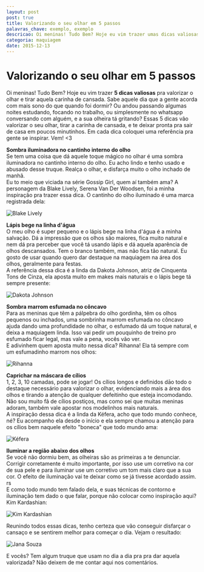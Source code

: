 ```yaml
---
layout: post
post: true
title: Valorizando o seu olhar em 5 passos
palavras_chave: exemplo, exemplo
descricao: Oi meninas! Tudo Bem? Hoje eu vim trazer umas dicas valiosas pra valorizar o olhar e tirar aquela carinha de cansada. Sabe aquele dia que a gente acorda com mais sono do que quando foi dormir? Ou andou passando algumas noites estudando, focando no trabalho, ou simplesmente no whatsapp conversando com o boy, e a sua olheira tá gritando?...
categoria: maquiagem
date: 2015-12-13
---
```


# Valorizando o seu olhar em 5 passos

Oi meninas! Tudo Bem? Hoje eu vim trazer **5 dicas valiosas** pra valorizar o olhar e tirar aquela carinha de cansada.
Sabe aquele dia que a gente acorda com mais sono do que quando foi dormir? Ou andou passando algumas noites estudando, focando no trabalho, ou simplesmente no whatsapp conversando com alguém, e a sua olheira tá gritando? Essas 5 dicas vão valorizar o seu olhar, tirar a carinha de cansada, e te deixar pronta pra sair de casa em poucos minutinhos.
Em cada dica coloquei uma referência pra gente se inspirar. Vem! <3

**Sombra iluminadora no cantinho interno do olho**<br>
Se tem uma coisa que dá aquele toque mágico no olhar é uma sombra iluminadora no cantinho interno do olho. Eu acho lindo e tenho usado e abusado desse truque. Realça o olhar, e disfarça muito o olho inchado de manhã.<br>
Eu to meio que viciada na série Gossip Girl, quem aí também ama? A personagem da Blake Lively, Serena Van Der Woodsen, foi a minha inspiração pra trazer essa dica. O cantinho do olho iluminado é uma marca registrada dela:

![Blake Lively](../images/valorizando-seu-olhar/Blake.jpg)

**Lápis bege na linha d'água**<br>
O meu olho é super pequeno e o lápis bege na linha d'água é a minha salvação. Dá a impressão que os olhos são maiores, fica muito natural e nem dá pra perceber que você tá usando lápis e dá aquela aparência de olhos descansados. Tem o branco também, mas não fica tão natural. Eu gosto de usar quando quero dar destaque na maquiagem na área dos olhos, geralmente para festas.<br>
A referência dessa dica é a linda da Dakota Johnson, atriz de Cinquenta Tons de Cinza, ela aposta muito em makes mais naturais e o lápis bege tá sempre presente:

![Dakota Johnson](../images/valorizando-seu-olhar/Dakota.jpg)

**Sombra marrom esfumada no côncavo**<br>
Para as meninas que têm a pálpebra do olho gordinha, têm os olhos pequenos ou inchados, uma sombrinha marrom esfumada no côncavo ajuda dando uma profundidade no olhar, o esfumado dá um toque natural, e deixa a maquiagem linda. Isso vai pedir um pouquinho de treino pro esfumado ficar legal, mas vale a pena, vocês vão ver.<br>
E adivinhem quem aposta muito nessa dica? Rihanna! Ela tá sempre com um esfumadinho marrom nos olhos:

![Rihanna](../images/valorizando-seu-olhar/Rihanna.jpg)

**Caprichar na máscara de cílios**<br>
1, 2, 3, 10 camadas, pode se jogar! Os cílios longos e definidos dāo todo o destaque necessário para valorizar o olhar, evidenciando mais a área dos olhos e tirando a atenção de qualquer defeitinho que esteja incomodando.
Não sou muito fã de cílios postiços, mas como sei que muitas meninas adoram, também vale apostar nos modelinhos mais naturais.<br>
A inspiração dessa dica é a linda da Kéfera, acho que todo mundo conhece, né? Eu acompanho ela desde o início e ela sempre chamou a atenção para os cílios bem naquele efeito "boneca" que todo mundo ama:

![Kéfera](../images/valorizando-seu-olhar/Kefera.jpg)

**Iluminar a região abaixo dos olhos**<br>
Se você não dormiu bem, as olheiras são as primeiras a te denunciar. Corrigir corretamente é muito importante, por isso use um corretivo na cor de sua pele e para iluminar use um corretivo um tom mais claro que a sua cor. O efeito de iluminação vai te deixar como se já tivesse acordado assim. rs<br>
E como todo mundo tem falado dela, e suas técnicas de contorno e iluminação tem dado o que falar, porque não colocar como inspiração aqui? Kim Kardashian:

![Kim Kardashian](../images/valorizando-seu-olhar/Kim.jpg)

Reunindo todos essas dicas, tenho certeza que vão conseguir disfarçar o cansaço e se sentirem melhor para começar o dia. Vejam o resultado:

![Jana Souza](../images/valorizando-seu-olhar/jana-souza-olhar.jpg)

E vocês? Tem algum truque que usam no dia a dia pra pra dar aquela valorizada? Não deixem de me contar aqui nos comentários.
